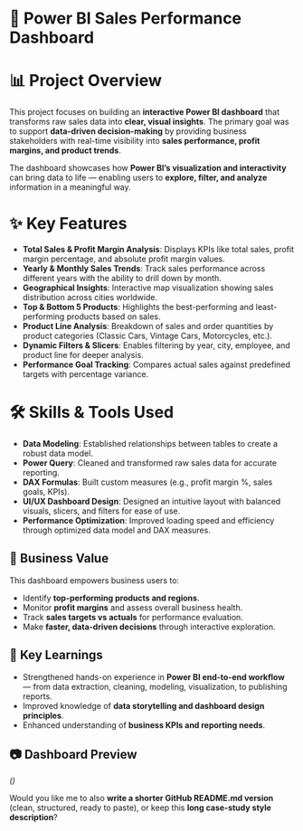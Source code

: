 # 🚀 Power BI Sales Performance Dashboard

# 📊 Project Overview

This project focuses on building an **interactive Power BI dashboard** that transforms raw sales data into **clear, visual insights**. The primary goal was to support **data-driven decision-making** by providing business stakeholders with real-time visibility into **sales performance, profit margins, and product trends**.

The dashboard showcases how **Power BI’s visualization and interactivity** can bring data to life — enabling users to **explore, filter, and analyze** information in a meaningful way.

# ✨ Key Features

* **Total Sales & Profit Margin Analysis**: Displays KPIs like total sales, profit margin percentage, and absolute profit margin values.
* **Yearly & Monthly Sales Trends**: Track sales performance across different years with the ability to drill down by month.
* **Geographical Insights**: Interactive map visualization showing sales distribution across cities worldwide.
* **Top & Bottom 5 Products**: Highlights the best-performing and least-performing products based on sales.
* **Product Line Analysis**: Breakdown of sales and order quantities by product categories (Classic Cars, Vintage Cars, Motorcycles, etc.).
* **Dynamic Filters & Slicers**: Enables filtering by year, city, employee, and product line for deeper analysis.
* **Performance Goal Tracking**: Compares actual sales against predefined targets with percentage variance.

# 🛠️ Skills & Tools Used

* **Data Modeling**: Established relationships between tables to create a robust data model.
* **Power Query**: Cleaned and transformed raw sales data for accurate reporting.
* **DAX Formulas**: Built custom measures (e.g., profit margin %, sales goals, KPIs).
* **UI/UX Dashboard Design**: Designed an intuitive layout with balanced visuals, slicers, and filters for ease of use.
* **Performance Optimization**: Improved loading speed and efficiency through optimized data model and DAX measures.

## 🎯 Business Value

This dashboard empowers business users to:

* Identify **top-performing products and regions**.
* Monitor **profit margins** and assess overall business health.
* Track **sales targets vs actuals** for performance evaluation.
* Make **faster, data-driven decisions** through interactive exploration.

## 📌 Key Learnings

* Strengthened hands-on experience in **Power BI end-to-end workflow** — from data extraction, cleaning, modeling, visualization, to publishing reports.
* Improved knowledge of **data storytelling and dashboard design principles**.
* Enhanced understanding of **business KPIs and reporting needs**.

## 📷 Dashboard Preview

*()*



Would you like me to also **write a shorter GitHub README.md version** (clean, structured, ready to paste), or keep this **long case-study style description**?
